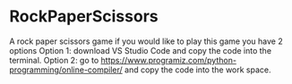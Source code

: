 # RockPaperScissors
A rock paper scissors game if you would like to play this game you have 2 options
Option 1:  download VS Studio Code and copy the code into the terminal.
Option 2: go to https://www.programiz.com/python-programming/online-compiler/ and copy the code into the work space.
